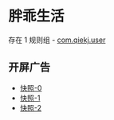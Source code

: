 # 胖乖生活

存在 1 规则组 - [com.qiekj.user](/src/apps/com.qiekj.user.ts)

## 开屏广告

- [快照-0](https://i.gkd.li/import/12903088)
- [快照-1](https://i.gkd.li/import/12903086)
- [快照-2](https://i.gkd.li/import/12903095)
